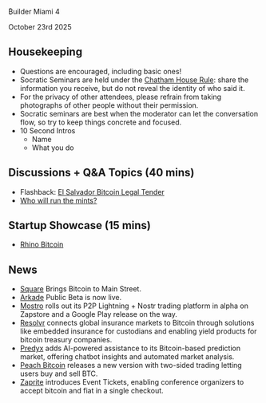 ₿uilder Miami 4

October 23rd 2025

Housekeeping
------------

- Questions are encouraged, including basic ones!
- Socratic Seminars are held under the [Chatham House Rule](https://www.chathamhouse.org/about-us/chatham-house-rule): share the information you receive, but do not reveal the identity of who said it.
- For the privacy of other attendees, please refrain from taking photographs of other people without their permission.
- Socratic seminars are best when the moderator can let the conversation flow, so try to keep things concrete and focused.
- 10 Second Intros
  - Name
  - What you do

Discussions + Q&A Topics (40 mins)
----
- Flashback: [El Salvador Bitcoin Legal Tender](https://x.com/nayibbukele/status/1402507224916836352)
- [Who will run the mints?](https://x.com/BitcoinErrorLog/status/1979588839598694674)


Startup Showcase (15 mins)     
----
 - [Rhino Bitcoin](https://www.rhinobitcoin.com/)

 News
----
- [Square](https://squareup.com/us/en/press/square-bitcoin) Brings Bitcoin to Main Street.
- [Arkade](https://x.com/arkade_os/status/1980607782945485056) Public Beta is now live.
- [Mostro](https://x.com/MostroP2P/status/1970525664760791442) rolls out its P2P Lightning + Nostr trading platform in alpha on Zapstore and a Google Play release on the way.
- [Resolvr](https://www.resolvr.io/) connects global insurance markets to Bitcoin through solutions like embedded insurance for custodians and enabling yield products for bitcoin treasury companies.
- [Predyx](https://stacker.news/items/1227223) adds AI-powered assistance to its Bitcoin-based prediction market, offering chatbot insights and automated market analysis.
- [Peach Bitcoin](https://nostr.at/nevent1qqsg4yd449vj7sue4sjy2yx0r5jdyhflwqggcum0l35hnks2kes7vjspz4mhxue69uhhyetvv9ujuerpd46hxtnfduhsyg9yw3thytsshgazw8a7wpqztx3ufk3v75al68sesyuzznfr2pj0cgpsgqqqqqqsv0saew) releases a new version with two-sided trading letting users buy and sell BTC.
- [Zaprite](https://blog.zaprite.com/introducing-zaprite-event-tickets/) introduces Event Tickets, enabling conference organizers to accept bitcoin and fiat in a single checkout.
